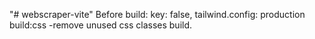 "# webscraper-vite" 
Before build: 
    key: false, 
    tailwind.config: production
        build:css -remove unused css classes
    build.    